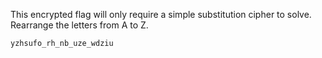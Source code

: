 This encrypted flag will only require a simple substitution cipher to solve. Rearrange the letters from A to Z.

`yzhsufo_rh_nb_uze_wdziu`
